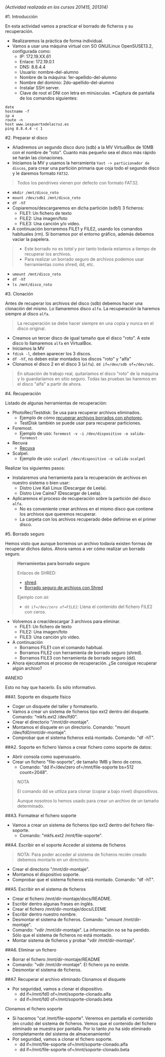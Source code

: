*(Actividad realizada en los cursos 201415, 201314)*

#1. Introducción

En esta actividad vamos a practicar el borrado de ficheros y su recuperación.

* Realizaremos la práctica de forma individual.
* Vamos a usar una máquina virtual con SO GNU/Linux OpenSUSE13.2, configurada como:
    * IP: 172.19.XX.61
    * Enlace: 172.19.0.1
    * DNS: 8.8.4.4
    * Usuario: nombre-del-alumno
    * Nombre de la máquina: 1er-apellido-del-alumno
    * Nombre del dominio: 2do-apellido-del-alumno
    * Instalar SSH server.
    * Clave de root el DNI con letra en minúsculas.
*Captura de pantalla de los comandos siguientes:
```
date
hostname -f
ip a
route -n
host www.iespuertodelacruz.es
ping 8.8.4.4 -c 1
```
#2. Preparar el disco

* Añadiremos un segundo disco duro (sdb) a la MV VirtualBox de 10MB con el nombre de "roto".
Cuanto más pequeño sea el disco más rápido se harán las clonaciones.
* Iniciamos la MV y usamos la herramienta `Yast -> particionador de discos`,
para crear una partición primaria que coja todo el segundo disco y le daremos formato `FAT32`.

> Todos los pendrives vienen por defecto con formato FAT32.

* `mkdir /mnt/disco_roto`
* `mount /dev/sdb1 /mnt/disco_roto`
* `df -hT`
* Copiaremos/descargaremos en dicha partición (sdb1) 3 ficheros:
    * FILE1: Un fichero de texto
    * FILE2: Una imagen/foto
    * FILE3: Una canción y/o vídeo.
* A continuación borraremos FILE1 y FILE2, usando los comandos habituales (rm).
Si borramos por el entorno gráfico, además debemos vaciar la papelera.

> * Este borrado no es *total* y por tanto todavía estamos a tiempo de recuperar los archivos.
> * Para realizar un borrado seguro de archivos podemos usar herramientas como shred, dd, etc.

* `umount /mnt/disco_roto`
* `df -hT`
* `ls /mnt/disco_roto`

#3. Clonación

Antes de recuperar los archivos del disco (sdb) debemos hacer una clonación del mismo.
Lo llamaremos disco `alfa`. La recuperación la haremos siempre al disco `alfa`.

> La recuperación se debe hacer siempre en una copia y nunca en el disco original.

* Creamos un tercer disco de igual tamaño que el disco "roto". A este disco lo 
llamaremos `alfa` en VirtualBox.
* Iniciamos la MV
* `fdisk -l`,  deben aparecer los 3 discos.
* `df -hT`, no deben estar montados los discos "roto" y "alfa"
* Clonamos el disco 2 en el disco 3 (`alfa`). `dd if=/dev/sdb of=/dev/sdc`.

> En situación de trabajo real, quitaríamos el disco "roto" de la máquina y
lo guardaríamos en sitio seguro.
> Todas las pruebas las haremos en el disco "alfa" a partir de ahora.

#4. Recuperación

Listado de algunas herramientas de recuperación:
* PhotoRec/Testdisk: Se usa para recuperar archivos eliminados.
    * Ejemplo de cómo [recuperar archivos borrados con photorec](http://blog.desdelinux.net/recuperar-archivos-borrados-facilmente-con-photorec-desde-la-consola/).
    * TestDisk también se puede usar para recuperar particiones.
* Foremost.
    * Ejemplo de uso: `foremost -v -i /dev/dispositivo -o salida-foremost`
* Recuva
    * [Recuva](http://www.piriform.com/recuva)
* Scalpel.
    * Ejemplo de uso: `scalpel /dev/dispositivo -o salida-scalpel`

Realizar los siguientes pasos:
* Instalaremos una herramienta para la recuperación de archivos en nuestro sistema o bien usar:
    * Distro Live Kali Linux (Descargar de Leela).
    * Distro Live Caine7 (Descargar de Leela).
* Aplicaremos el proceso de recuperación sobre la partición del disco `alfa`. 
    * No es conveniente crear archivos en el mismo disco que contiene los archivos que queremos recuperar.
    * La carpeta con los archivos recuperado debe definirse en el primer disco. 

#5. Borrado seguro

Hemos visto que aunque borremos un archivo todavía existen formas de recuperar dichos datos.
Ahora vamos a ver cómo realizar un borrado seguro.

> **Herramientas para borrado seguro**
>
> Enlaces de SHRED:
> * [shred](http://www.welivesecurity.com/la-es/2014/11/24/como-hacer-borrado-seguro-shred-linux/).
> * [Borrado seguro de archivos con Shred](http://www.linuxtotal.com.mx/index.php?cont=info_seyre_008)
>
> Ejemplo con `dd`:
> * `dd if=/dev/zero of=FILE2`: Llena el contenido del fichero FILE2 con ceros.

* Volvemos a crear/descargar 3 archivos para eliminar.
    * FILE1: Un fichero de texto
    * FILE2: Una imagen/foto
    * FILE3: Una canción y/o vídeo.
* A continuación
    * Borramos FILE1 con el comando habitual.
    * Borramos FILE2 con herramienta de borrado seguro (shred).
    * Borramos FILE3 con herramienta de borrado seguro (dd).
* Ahora ejecutamos el proceso de recuperación. ¿Se consigue recuperar algún archivo?

#ANEXO

Esto no hay que hacerlo. Es sólo informativo.

##A1. Soporte en disquete físico
* Coger un disquete del taller y formatearlo.
* Vamos a crear un sistema de ficheros tipo ext2 dentro del disquete. Comando: "mkfs.ext2 /dev/fd0".
* Crear el directorio "/mnt/dir-montaje".
* Montamos el disquete en un directorio. Comando: "mount /dev/fd0/mnt/dir-montaje".
* Comprobar que el sistema ficheros está montado. Comando: "df -hT".

##A2. Soporte en fichero
Vamos a crear fichero como soporte de datos:
* Abrir consola como superusuario.
* Crear un fichero "file-soporte", de tamaño 1MB y lleno de ceros. 
    * Comando: "dd if=/dev/zero of=/mnt/file-soporte bs=512 count=2048".
> NOTA
>
> El comando dd se utiliza para clonar (copiar a bajo nivel) dispositivos. 
>
> Aunque nosotros lo hemos usado para crear un archivo de un tamaño determinado.

##A3. Formatear el fichero soporte
* Vamos a crear un sistema de ficheros tipo ext2 dentro del fichero file-soporte. 
    * Comando: "mkfs.ext2 /mnt/file-soporte".

##A4. Escribir en el soporte
Acceder al sistema de ficheros

> NOTA: Para poder acceder al sistema de ficheros recién creado debemos montarlo en un directorio.
* Crear el directorio "/mnt/dir-montaje".
* Montamos el dispositivo soporte.
* Comprobar que el sistema ficheros está montado. Comando: "df -hT".

##A5. Escribir en el sistema de ficheros

* Crear el fichero /mnt/dir-montaje/docs/README.
* Escribir dentro algunas frases en inglés.
* Crear el fichero /mnt/dir-montaje/docs/LEEME
* Escribir dentro nuestro nombre.
* Desmontar el sistema de ficheros. Comando: "umount /mnt/dir-montaje".
* Comando: "vdir /mnt/dir-montaje". La información no se ha perdido. Sólo que el sistema de ficheros no está montado.
* Montar sistema de ficheros y probar "vdir /mnt/dir-montaje".

##A6. Eliminar un fichero

* Borrar el fichero /mnt/dir-montaje/README
* Comando: "vdir /mnt/dir-montaje". El fichero ya no existe.
* Desmontar el sistema de ficheros.

##A7. Recuperar el archivo eliminado
Clonamos el disquete

* Por seguridad, vamos a clonar el dispositivo.
    * dd if=/mnt/fd0 of=/mnt/soporte-clonado.alfa
    * dd if=/mnt/fd0 of=/mnt/soporte-clonado.beta

Clonamos el fichero soporte

* Si hacemos "cat /mnt/file-soporte". Veremos en pantalla el contenido (en crudo) del sistema de ficheros. Vemos que el contenido del fichero eliminado se muestra por pantalla. Por lo tanto ¡no ha sido eliminado completamente del sistema de almacenamiento!
* Por seguridad, vamos a clonar el fichero soporte.
    * dd if=/mnt/file-soporte of=/mnt/soporte-clonado.alfa
    * dd if=/mnt/file-soporte of=/mnt/soporte-clonado.beta
